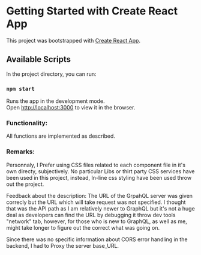 # Getting Started with Create React App

This project was bootstrapped with [Create React App](https://github.com/facebook/create-react-app).

## Available Scripts

In the project directory, you can run:

### `npm start`

Runs the app in the development mode.\
Open [http://localhost:3000](http://localhost:3000) to view it in the browser.

### Functionality:

All functions are implemented as described. 

### Remarks:

Personnaly, I Prefer using CSS files related to each component file in it's own directy, subjectively. No particular Libs or thirt party CSS services have been used in this project, instead, In-line css styling have been used throw out the project.

Feedback about the description: The URL of the GrpahQL server was given correcly but the URL which will take request was not specified. I thought that was the API path as I am relatively newer to GraphQL but it's not a huge deal as developers can find the URL by debugging it throw dev tools "network" tab, however, for those who is new to GraphQL, as well as me, might take longer to figure out the correct what was going on.

Since there was no specific information about CORS error handling in the backend, I had to Proxy the server base_URL.

